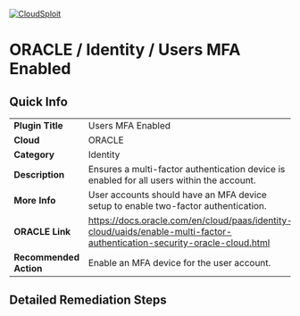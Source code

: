 [![CloudSploit](https://cloudsploit.com/img/logo-new-big-text-100.png "CloudSploit")](https://cloudsploit.com)

# ORACLE / Identity / Users MFA Enabled

## Quick Info

| | |
|-|-|
| **Plugin Title** | Users MFA Enabled |
| **Cloud** | ORACLE |
| **Category** | Identity |
| **Description** | Ensures a multi-factor authentication device is enabled for all users within the account. |
| **More Info** | User accounts should have an MFA device setup to enable two-factor authentication. |
| **ORACLE Link** | https://docs.oracle.com/en/cloud/paas/identity-cloud/uaids/enable-multi-factor-authentication-security-oracle-cloud.html |
| **Recommended Action** | Enable an MFA device for the user account. |

## Detailed Remediation Steps

